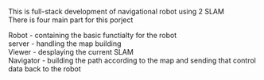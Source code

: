 This is full-stack development of navigational robot using 2 SLAM                                                                  
There is four main part for this porject

Robot - containing the basic functialty for the robot                                                                              
server - handling the map building                                                                                                           
Viewer - desplaying the current SLAM                                                                                               
Navigator - building the path according to the map and sending that control data back to the robot                                       
